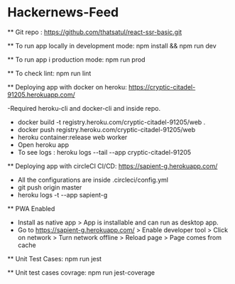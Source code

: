 # Hackernews-Feed
** Git repo : https://github.com/thatsatul/react-ssr-basic.git

** To run app locally in development mode: npm install && npm run dev

** To run app i production mode: npm run prod

** To check lint: npm run lint

** Deploying app with docker on heroku: https://cryptic-citadel-91205.herokuapp.com/

-Required heroku-cli and docker-cli and inside repo.
- docker build -t registry.heroku.com/cryptic-citadel-91205/web .
- docker push registry.heroku.com/cryptic-citadel-91205/web
- heroku container:release web worker
- Open heroku app
- To see logs : heroku logs --tail --app cryptic-citadel-91205

** Deploying app with circleCI CI/CD: https://sapient-g.herokuapp.com/

- All the configurations are inside .circleci/config.yml
- git push origin master
- heroku logs -t --app sapient-g


** PWA Enabled

- Install as native app > App is installable and can run as desktop app.
- Go to https://sapient-g.herokuapp.com/ > Enable developer tool > Click on network > Turn network offline > Reload page > Page comes from cache

** Unit Test Cases: npm run jest

** Unit test cases covrage: npm run jest-coverage

